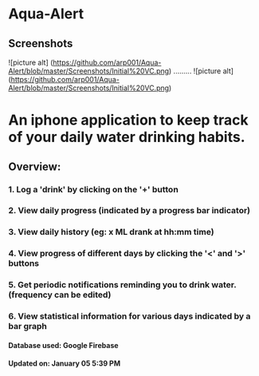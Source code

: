 # Aqua-Alert

## Screenshots

![picture alt] (https://github.com/arp001/Aqua-Alert/blob/master/Screenshots/Initial%20VC.png) ......... ![picture alt]  (https://github.com/arp001/Aqua-Alert/blob/master/Screenshots/Initial%20VC.png)

# An iphone application to keep track of your daily water drinking habits.
## Overview:  
### 1. Log a 'drink' by clicking on the '+' button
### 2. View daily progress (indicated by a progress bar indicator)  
### 3. View daily history (eg: x ML drank at hh:mm time) 
### 4. View progress of different days by clicking the '<' and '>' buttons
### 5. Get periodic notifications reminding you to drink water. (frequency can be edited) 
### 6. View statistical information for various days indicated by a bar graph

#### Database used: Google Firebase
#### Updated on: January 05 5:39 PM 
